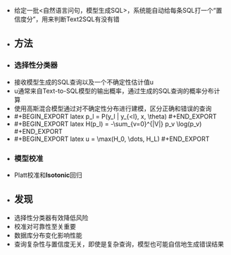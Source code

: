 - 给定一批<自然语言问句，模型生成SQL>，系统能自动给每条SQL打一个“置信度分”，用来判断Text2SQL有没有错
- ## 方法
- ### 选择性分类器
- 接收模型生成的SQL查询以及一个不确定性估计值u
- u通常来自Text-to-SQL模型的输出概率，通过生成的SQL查询的概率分布计算
- 使用高斯混合模型通过对不确定性分布进行建模，区分正确和错误的查询
- #+BEGIN_EXPORT latex
  p_l = P(y_l | y_{<l}, x, \theta)
  #+END_EXPORT
- #+BEGIN_EXPORT latex
  H(p_l) = -\sum_{v=0}^{|V|} p_v \log(p_v)
  #+END_EXPORT
- #+BEGIN_EXPORT latex
  u = \max(H_0, \dots, H_L)
  #+END_EXPORT
- ### 模型校准
- Platt校准和**Isotonic**回归
- ## 发现
- 选择性分类器有效降低风险
- 校准对可靠性至关重要
- 数据库分布变化影响性能
- 查询复杂性与置信度无关，即使是复杂查询，模型也可能自信地生成错误结果
